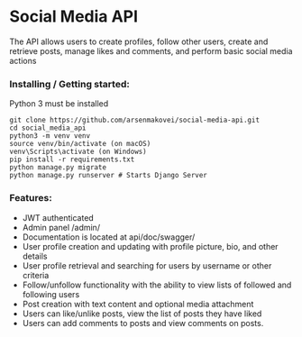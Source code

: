 # Social Media API 

The API allows users to create profiles, follow other users, 
create and retrieve posts, manage likes and comments, 
and perform basic social media actions

### Installing / Getting started:

Python 3 must be installed

```shell
git clone https://github.com/arsenmakovei/social-media-api.git
cd social_media_api
python3 -m venv venv
source venv/bin/activate (on macOS)
venv\Scripts\activate (on Windows)
pip install -r requirements.txt 
python manage.py migrate
python manage.py runserver # Starts Django Server
```

### Features:

* JWT authenticated
* Admin panel /admin/
* Documentation is located at api/doc/swagger/
* User profile creation and updating with profile picture, bio, and other details
* User profile retrieval and searching for users by username or other criteria
* Follow/unfollow functionality with the ability to view lists of followed and following users
* Post creation with text content and optional media attachment
* Users сan like/unlike posts, view the list of posts they have liked
* Users can add comments to posts and view comments on posts.